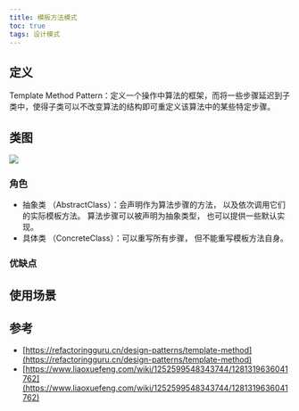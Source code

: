 ```yaml
---
title: 模板方法模式
toc: true
tags: 设计模式
---
```



## 定义

Template Method Pattern：定义一个操作中算法的框架，而将一些步骤延迟到子类中，使得子类可以不改变算法的结构即可重定义该算法中的某些特定步骤。

## 类图

![](./mobanfangfa.png)

### 角色

- 抽象类 （AbstractClass）：会声明作为算法步骤的方法， 以及依次调用它们的实际模板方法。 算法步骤可以被声明为抽象类型， 也可以提供一些默认实现。
- 具体类 （ConcreteClass）：可以重写所有步骤， 但不能重写模板方法自身。


### 优缺点



## 使用场景




## 参考

- [https://refactoringguru.cn/design-patterns/template-method](https://refactoringguru.cn/design-patterns/template-method)
- [https://www.liaoxuefeng.com/wiki/1252599548343744/1281319636041762](https://www.liaoxuefeng.com/wiki/1252599548343744/1281319636041762)
